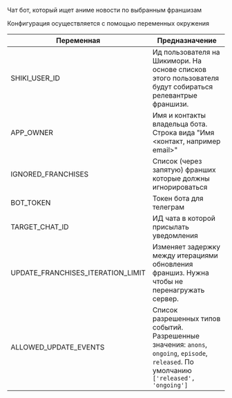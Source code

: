 Чат бот, который ищет аниме новости по выбранным франшизам

Конфигурация осуществляется с помощью переменных окружения

Переменная | Предназначение
------------ | -------------
SHIKI_USER_ID | Ид пользователя на Шикимори. На основе списков этого пользователя будут собираться релевантрые франшизи.
APP_OWNER | Имя и контакты владельца бота. Строка вида "Имя <контакт, например email>"
IGNORED_FRANCHISES | Список (через запятую) франших которые должны игнорироваться
BOT_TOKEN | Токен бота для телеграм
TARGET_CHAT_ID | ИД чата в которой присылать уведомления
UPDATE_FRANCHISES_ITERATION_LIMIT | Изменяет задержку между итерациями обновления франшиз. Нужна чтобы не перенагружать сервер.
ALLOWED_UPDATE_EVENTS | Список разрешенных типов событий. Разрешенные значения: `anons`, `ongoing`, `episode`, `released`. По умолчанию `['released', 'ongoing']`
